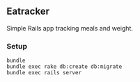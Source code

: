 ## Eatracker

Simple Rails app tracking meals and weight.


### Setup

```
bundle
bundle exec rake db:create db:migrate
bundle exec rails server
```
